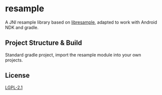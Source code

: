 # resample

A JNI resample library based on [libresample](https://github.com/minorninth/libresample), adapted to work with Android NDK and gradle.

## Project Structure & Build

Standard gradle project, import the resample module into your own projects.

## License

[LGPL-2.1](LICENSE)

 
